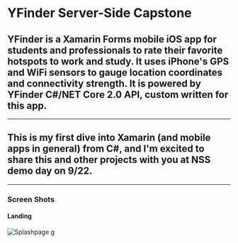 # YFinder Server-Side Capstone

## YFinder is a Xamarin Forms mobile iOS app for students and professionals to rate their favorite hotspots to work and study. It uses iPhone's GPS and WiFi sensors to gauge location coordinates and connectivity strength. It is powered by YFinder C#/NET Core 2.0 API, custom written for this app.

<hr>

## This is my first dive into Xamarin (and mobile apps in general) from C#, and I'm excited to share this and other projects with you at NSS demo day on 9/22.

<hr>

### Screen Shots

#### Landing

![Splashpage]()
g
